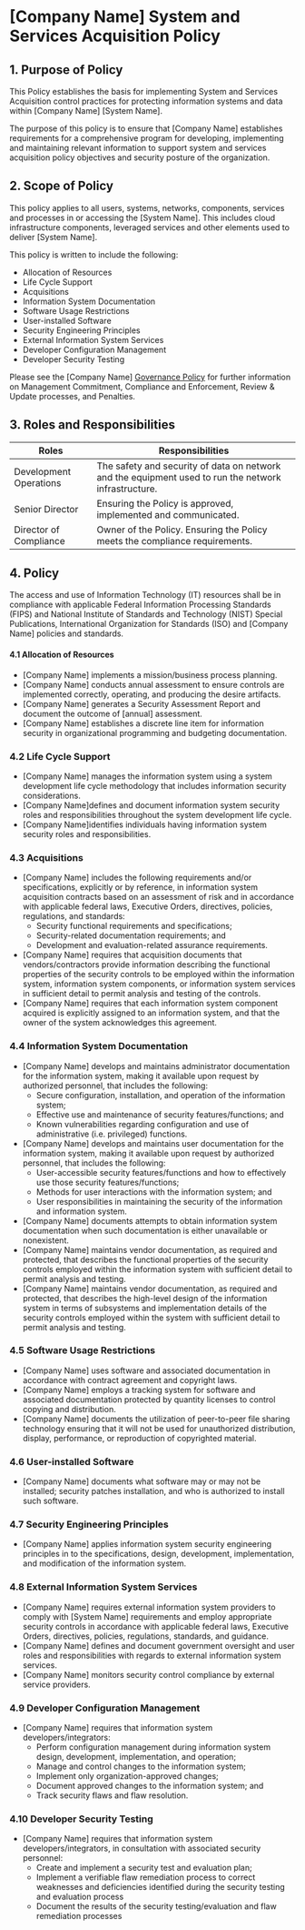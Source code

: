 # [Company Name] System and Services Acquisition Policy

## 1. Purpose of Policy
This Policy establishes the basis for implementing System and Services Acquisition control practices for protecting information systems and data within [Company Name] [System Name].

The purpose of this policy is to ensure that [Company Name] establishes requirements for a comprehensive program for developing, implementing and maintaining relevant information to support system and services acquisition policy objectives and security posture of the organization.

## 2. Scope of Policy
This policy applies to all users, systems, networks, components, services and processes in or accessing the [System Name]. This includes cloud infrastructure components, leveraged services and other elements used to deliver [System Name].

This policy is written to include the following:
* Allocation of Resources
* Life Cycle Support
* Acquisitions
* Information System Documentation
* Software Usage Restrictions
* User-installed Software
* Security Engineering Principles
* External Information System Services
* Developer Configuration Management
* Developer Security Testing

Please see the [Company Name] [Governance Policy](https://github.com/ScaleSec/compliance-docs/blob/P%26P-master/Policy%20Templates/Gov-Policy.md#governance-policy) for further information on Management Commitment, Compliance and Enforcement, Review & Update processes, and Penalties.

## 3. Roles and Responsibilities
| Roles                  | Responsibilities                                                                                     |
|------------------------|------------------------------------------------------------------------------------------------------|
|Development Operations  | The safety and security of data on network and the equipment used to run the network infrastructure. |
|Senior Director         | Ensuring the Policy is approved, implemented and communicated.|
|Director of Compliance  | Owner of the Policy. Ensuring the Policy meets the compliance requirements.|

## 4. Policy
The access and use of Information Technology (IT) resources shall be in compliance with applicable Federal Information Processing Standards (FIPS) and National Institute of Standards and Technology (NIST) Special Publications, International Organization for Standards (ISO) and [Company Name] policies and standards.

#### 4.1 Allocation of Resources

* [Company Name] implements a mission/business process planning.
* [Company Name] conducts annual assessment to ensure controls are implemented correctly, operating, and producing the desire artifacts.
* [Company Name] generates a Security Assessment Report and document the outcome of [annual] assessment.
* [Company Name] establishes a discrete line item for information security in organizational programming and budgeting documentation.  

### 4.2 Life Cycle Support
* [Company Name] manages the information system using a system development life cycle methodology that includes information security considerations.
* [Company Name]defines and document information system security roles and responsibilities throughout the system development life cycle.
* [Company Name]identifies individuals having information system security roles and responsibilities.  

### 4.3 Acquisitions
* [Company Name] includes the following requirements and/or specifications, explicitly or by reference, in information system acquisition contracts based on an assessment of risk and in accordance with applicable federal laws, Executive Orders, directives, policies, regulations, and standards:
  * Security functional requirements and specifications;
  * Security-related documentation requirements; and
  * Development and evaluation-related assurance requirements.
* [Company Name] requires that acquisition documents that vendors/contractors provide information describing the functional properties of the security controls to be employed within the information system, information system components, or information system services in sufficient detail to permit analysis and testing of the controls.
* [Company Name] requires that each information system component acquired is explicitly assigned to an information system, and that the owner of the system acknowledges this agreement.

### 4.4 Information System Documentation
* [Company Name] develops and maintains administrator documentation for the information system, making it available upon request by authorized personnel, that includes the following:
  * Secure configuration, installation, and operation of the information system;
  * Effective use and maintenance of security features/functions; and
  * Known vulnerabilities regarding configuration and use of administrative (i.e. privileged) functions.
* [Company Name] develops and maintains user documentation for the information system, making it available upon request by authorized personnel, that includes the following:
  * User-accessible security features/functions and how to effectively use those security features/functions;
  * Methods for user interactions with the information system; and
  * User responsibilities in maintaining the security of the information and information system.
* [Company Name] documents attempts to obtain information system documentation when such documentation is either unavailable or nonexistent.
* [Company Name] maintains vendor documentation, as required and protected, that describes the functional properties of the security controls employed within the information system with sufficient detail to permit analysis and testing.
* [Company Name] maintains vendor documentation, as required and protected, that describes the high-level design of the information system in terms of subsystems and implementation details of the security controls employed within the system with sufficient detail to permit analysis and testing.

### 4.5 Software Usage Restrictions
* [Company Name] uses software and associated documentation in accordance with contract agreement and copyright laws.
* [Company Name] employs a tracking system for software and associated documentation protected by quantity licenses to control copying and distribution.
* [Company Name] documents the utilization of peer-to-peer file sharing technology ensuring that it will not be used for unauthorized distribution, display, performance, or reproduction of copyrighted material.  

### 4.6 User-installed Software
* [Company Name] documents what software may or may not be installed; security patches installation, and who is authorized to install such software.

### 4.7 Security Engineering Principles
* [Company Name] applies information system security engineering principles in to the specifications, design, development, implementation, and modification of the information system.

### 4.8 External Information System Services
* [Company Name] requires external information system providers to comply with [System Name] requirements and employ appropriate security controls in accordance with applicable federal laws, Executive Orders, directives, policies, regulations, standards, and guidance.
* [Company Name] defines and document government oversight and user roles and responsibilities with regards to external information system services.
* [Company Name] monitors security control compliance by external service providers.  

### 4.9 Developer Configuration Management
* [Company Name] requires that information system developers/integrators:
  * Perform configuration management during information system design, development, implementation, and operation;
  * Manage and control changes to the information system;
  * Implement only organization-approved changes;
  * Document approved changes to the information system; and
  * Track security flaws and flaw resolution.

### 4.10 Developer Security Testing
* [Company Name] requires that information system developers/integrators, in consultation with associated security personnel:  
  * Create and implement a security test and evaluation plan;
  * Implement a verifiable flaw remediation process to correct weaknesses and deficiencies identified during the security testing and evaluation process
  * Document the results of the security testing/evaluation and flaw remediation processes
